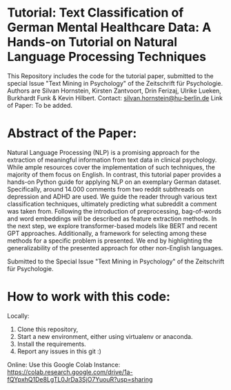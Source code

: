 # Tutorial: Text Classification of German Mental Healthcare Data: A Hands-on Tutorial on Natural Language Processing Techniques
This Repository includes the code for the tutorial paper, submitted to the special Issue "Text Mining in Psychology" of the Zeitschrift für Psychologie.
Authors are Silvan Hornstein, Kirsten Zantvoort, Drin Ferizaj, Ulrike Lueken, Burkhardt Funk & Kevin Hilbert.
Contact: silvan.hornstein@hu-berlin.de
Link of Paper: To be added.

# Abstract of the Paper:
Natural Language Processing (NLP) is a promising approach for the extraction of meaningful information from text data in clinical psychology. While ample resources cover the implementation of such techniques, the majority of them focus on English. In contrast, this tutorial paper provides a hands-on Python guide for applying NLP on an exemplary German dataset. Specifically, around 14.000 comments from two reddit subthreads on depression and ADHD are used. We guide the reader through various text classification techniques, ultimately predicting what subreddit a comment was taken from. Following the introduction of preprocessing, bag-of-words and word embeddings will be described as feature extraction methods. In the next step, we explore transformer-based models like BERT and recent GPT approaches. Additionally, a framework for selecting among these methods for a specific problem is presented. We end by highlighting the generalizability of the presented approach for other non-English languages. 

Submitted to the Special Issue "Text Mining in Psychology" of the Zeitschrift für Psychologie.

# How to work with this code:
Locally: 
1. Clone this repository,
2. Start a new environment, either using virtualenv or anaconda.
3. Install the requirements.
4. Report any issues in this git :)

Online:
Use this Google Colab Instance: https://colab.research.google.com/drive/1a-fQYpxhQ1De8LgTL0JrDa3SjO7YuouR?usp=sharing
